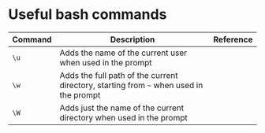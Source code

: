 # Useful bash commands
| Command | Description | Reference |
| ------- | ----------- | --------- |
| `\u` | Adds the name of the current user when used in the prompt |
| `\w` | Adds the full path of the current directory, starting from `~` when used in the prompt |
| `\W` | Adds just the name of the current directory when used in the prompt | 